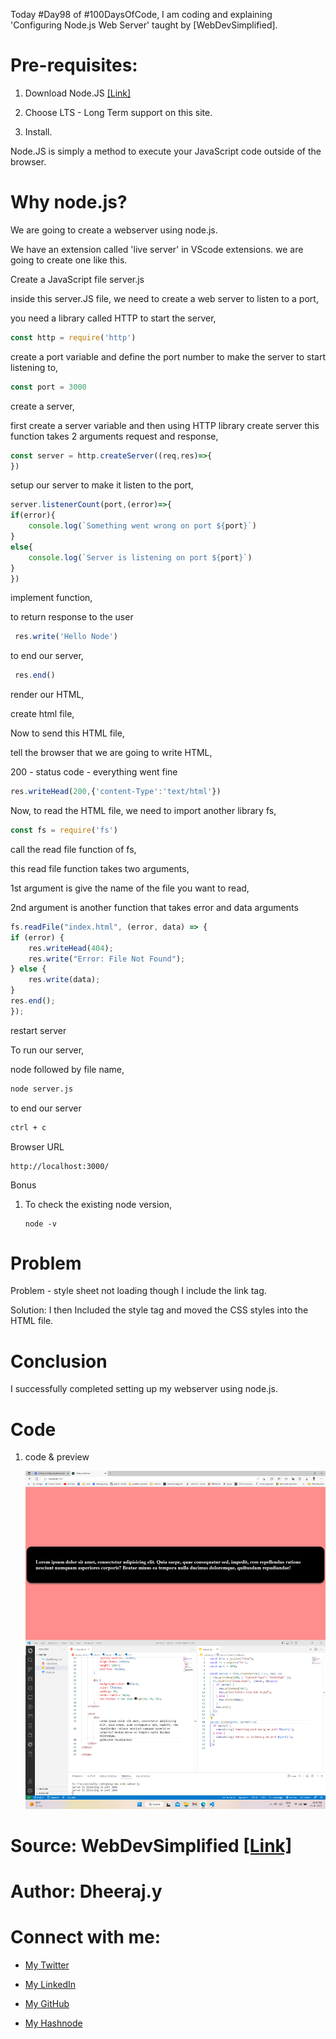 Today #Day98 of #100DaysOfCode, I am coding and explaining 'Configuring Node.js Web Server' taught by \[WebDevSimplified\].

# Pre-requisites:

1. Download Node.JS [\[Link\]](https://nodejs.org/en/)
    
2. Choose LTS - Long Term support on this site.
    
3. Install.
    

Node.JS is simply a method to execute your JavaScript code outside of the browser.

# Why node.js?

We are going to create a webserver using node.js.

We have an extension called 'live server' in VScode extensions. we are going to create one like this.

Create a JavaScript file server.js

inside this server.JS file, we need to create a web server to listen to a port,

you need a library called HTTP to start the server,

```javascript
const http = require('http')
```

create a port variable and define the port number to make the server to start listening to,

```javascript
const port = 3000
```

create a server,

first create a server variable and then using HTTP library create server this function takes 2 arguments request and response,

```javascript
const server = http.createServer((req,res)=>{
})
```

setup our server to make it listen to the port,

```javascript
server.listenerCount(port,(error)=>{
if(error){
    console.log(`Something went wrong on port ${port}`)
}
else{
    console.log(`Server is listening on port ${port}`)
}
})
```

implement function,

to return response to the user

```javascript
 res.write('Hello Node')
```

to end our server,

```javascript
 res.end()
```

render our HTML,

create html file,

Now to send this HTML file,

tell the browser that we are going to write HTML,

200 - status code - everything went fine

```javascript
res.writeHead(200,{'content-Type':'text/html'})
```

Now, to read the HTML file, we need to import another library fs,

```javascript
const fs = require('fs')
```

call the read file function of fs,

this read file function takes two arguments,

1st argument is give the name of the file you want to read,

2nd argument is another function that takes error and data arguments

```javascript
fs.readFile("index.html", (error, data) => {
if (error) {
    res.writeHead(404);
    res.write("Error: File Not Found");
} else {
    res.write(data);
}
res.end();
});
```

restart server

To run our server,

node followed by file name,

```bash
node server.js
```

to end our server

```bash
ctrl + c
```

Browser URL

```http
http://localhost:3000/
```

Bonus

1. To check the existing node version,
    
    ```http
    node -v
    ```
    

# Problem

Problem - style sheet not loading though I include the link tag.

Solution: I then Included the style tag and moved the CSS styles into the HTML file.

# Conclusion

I successfully completed setting up my webserver using node.js.

# Code

1. code & preview
    
    ![Alt text](1.%20day98%20preview%20&%20code.png)
    

# Source: WebDevSimplified [\[Link\]](https://www.youtube.com/watch?v=VShtPwEkDD0)

# Author: Dheeraj.y

# Connect with me:

* [My Twitter](https://twitter.com/yssdheeraj)
    
* [My LinkedIn](https://www.linkedin.com/in/dheerajy1/)
    
* [My GitHub](https://github.com/dheerajy1)
    
* [My Hashnode](https://dheerajy1.hashnode.dev/)